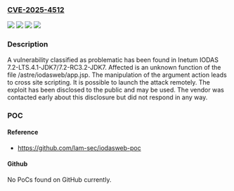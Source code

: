 ### [CVE-2025-4512](https://cve.mitre.org/cgi-bin/cvename.cgi?name=CVE-2025-4512)
![](https://img.shields.io/static/v1?label=Product&message=IODAS&color=blue)
![](https://img.shields.io/static/v1?label=Version&message=%3D%207.2-LTS.4.1-JDK7%20&color=brighgreen)
![](https://img.shields.io/static/v1?label=Vulnerability&message=Code%20Injection&color=brighgreen)
![](https://img.shields.io/static/v1?label=Vulnerability&message=Cross%20Site%20Scripting&color=brighgreen)

### Description

A vulnerability classified as problematic has been found in Inetum IODAS 7.2-LTS.4.1-JDK7/7.2-RC3.2-JDK7. Affected is an unknown function of the file /astre/iodasweb/app.jsp. The manipulation of the argument action leads to cross site scripting. It is possible to launch the attack remotely. The exploit has been disclosed to the public and may be used. The vendor was contacted early about this disclosure but did not respond in any way.

### POC

#### Reference
- https://github.com/lam-sec/iodasweb-poc

#### Github
No PoCs found on GitHub currently.

